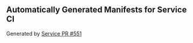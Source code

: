 ## Automatically Generated Manifests for Service CI
Generated by [Service PR #551](https://github.com/trustyai-explainability/trustyai-explainability/pull/551)
